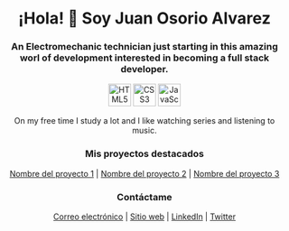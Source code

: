 <!-- Encabezado de la página -->
<h1 align="center">¡Hola! 👋 Soy Juan Osorio Alvarez</h1>
<h3 align="center">An Electromechanic technician just starting in this amazing worl of development interested in becoming a full stack developer.</h3>

<!-- Iconos de habilidades -->
<p align="center">
  <img src="https://img.icons8.com/color/48/000000/html-5--v1.png" alt="HTML5" width="40" height="40"/>
  <img src="https://img.icons8.com/color/48/000000/css3.png" alt="CSS3" width="40" height="40"/>
  <img src="https://img.icons8.com/color/48/000000/javascript--v1.png" alt="JavaScript" width="40" height="40"/>
</p>

<!-- Descripción -->
<p align="center">On my free time I study a lot and I like watching series and listening to music.</p>

<!-- Proyectos destacados -->
<h3 align="center">Mis proyectos destacados</h3>
<p align="center">
  <a href="[enlace al proyecto]">Nombre del proyecto 1</a> |
  <a href="[enlace al proyecto]">Nombre del proyecto 2</a> |
  <a href="[enlace al proyecto]">Nombre del proyecto 3</a>
</p>

<!-- Contáctame -->
<h3 align="center">Contáctame</h3>
<p align="center">
  <a href="mailto:[tu correo electrónico]">Correo electrónico</a> |
  <a href="[tu sitio web]">Sitio web</a> |
  <a href="[enlace a tu perfil de LinkedIn]">LinkedIn</a> |
  <a href="[enlace a tu perfil de Twitter]">Twitter</a>
</p>


